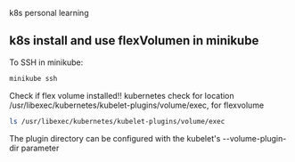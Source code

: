 k8s personal learning
## k8s install and use flexVolumen in minikube
To SSH in minikube:

```bash
minikube ssh
```
Check if flex volume installed!! kubernetes check for location /usr/libexec/kubernetes/kubelet-plugins/volume/exec, for flexvolume

```bash
ls /usr/libexec/kubernetes/kubelet-plugins/volume/exec
```

The plugin directory can be configured with the kubelet's --volume-plugin-dir parameter

